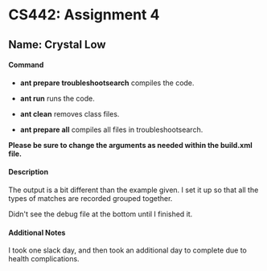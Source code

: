 # CS442: Assignment 4
## Name: Crystal Low

#### Command

- **ant prepare troubleshootsearch** compiles the code.

- **ant run** runs the code.

- **ant clean** removes class files.

- **ant prepare all** compiles all files in troubleshootsearch.

**Please be sure to change the arguments as needed within the build.xml file.**

#### Description

The output is a bit different than the example given. I set it up so
that all the types of matches are recorded grouped together.

Didn't see the debug file at the bottom until I finished it.


#### Additional Notes
I took one slack day, and then took an additional day to complete due to health complications.
